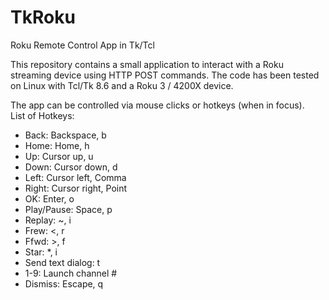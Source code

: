 # TkRoku
Roku Remote Control App in Tk/Tcl

This repository contains a small application to interact with
a Roku streaming device using HTTP POST commands. The code has
been tested on Linux with Tcl/Tk 8.6 and a Roku 3 / 4200X device.

The app can be controlled via mouse clicks or hotkeys (when in focus).  
List of Hotkeys:
- Back: Backspace, b
- Home: Home, h
- Up: Cursor up, u
- Down: Cursor down, d
- Left: Cursor left, Comma
- Right: Cursor right, Point
- OK: Enter, o
- Play/Pause: Space, p
- Replay: ~, i
- Frew: <, r
- Ffwd: >, f
- Star: *, i
- Send text dialog: t
- 1-9: Launch channel #
- Dismiss: Escape, q
